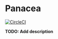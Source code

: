# Panacea

[![CircleCI](https://circleci.com/gh/timjp87/panacea.svg?style=svg&circle-token=62c2569b23ab3179f923d57129206ff9e3b4eb98)](https://circleci.com/gh/timjp87/panacea)

**TODO: Add description**

